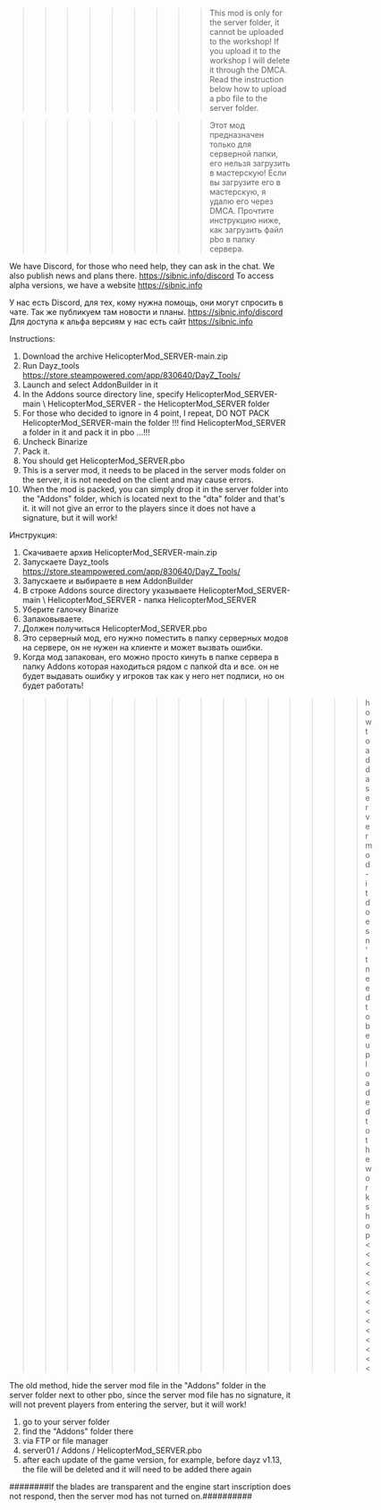 >>>>>>>>>This mod is only for the server folder, it cannot be uploaded to the workshop!
>>>>>>>>>If you upload it to the workshop I will delete it through the DMCA.
>>>>>>>>>Read the instruction below how to upload a pbo file to the server folder.

>>>>>>>>> Этот мод предназначен только для серверной папки, его нельзя загрузить в мастерскую! Если вы загрузите его в мастерскую, я удалю его через DMCA.
>>>>>>>>> Прочтите инструкцию ниже, как загрузить файл pbo в папку сервера.


We have Discord, for those who need help, they can ask in the chat. We also publish news and plans there.
https://sibnic.info/discord
To access alpha versions, we have a website https://sibnic.info

У нас есть Discord, для тех, кому нужна помощь, они могут спросить в чате. Так же публикуем там новости и планы.
https://sibnic.info/discord
Для доступа к альфа версиям у нас есть сайт https://sibnic.info



Instructions:
1. Download the archive HelicopterMod_SERVER-main.zip
2. Run Dayz_tools https://store.steampowered.com/app/830640/DayZ_Tools/
3. Launch and select AddonBuilder in it
4. In the Addons source directory line, specify  HelicopterMod_SERVER-main \ HelicopterMod_SERVER - the HelicopterMod_SERVER folder
5. For those who decided to ignore in 4 point, I repeat, DO NOT PACK HelicopterMod_SERVER-main the folder !!! find HelicopterMod_SERVER a folder in it and pack it in pbo ...!!!
6. Uncheck Binarize
7. Pack it.
8. You should get HelicopterMod_SERVER.pbo
9. This is a server mod, it needs to be placed in the server mods folder on the server, it is not needed on the client and may cause errors.
10. When the mod is packed, you can simply drop it in the server folder into the "Addons" folder, which is located next to the "dta" folder and that's it.
it will not give an error to the players since it does not have a signature, but it will work!


Инструкция:
1. Скачиваете архив HelicopterMod_SERVER-main.zip
2. Запускаете Dayz_tools https://store.steampowered.com/app/830640/DayZ_Tools/
3. Запускаете и выбираете в нем AddonBuilder
4. В строке Addons source directory указываете HelicopterMod_SERVER-main \ HelicopterMod_SERVER - папка HelicopterMod_SERVER
5. Уберите галочку Binarize
6. Запаковываете.
7. Должен получиться HelicopterMod_SERVER.pbo
8. Это серверный мод, его нужно поместить в папку серверных модов на сервере, он не нужен на клиенте и может вызвать ошибки.
9. Когда мод запакован, его можно просто кинуть в папке сервера в папку Addons которая находиться рядом с папкой dta и все.
он не будет выдавать ошибку у игроков так как у него нет подписи, но он будет работать!


>>>>>>>>>>>>>>>>how to add a server mod - it doesn't need to be uploaded to the workshop<<<<<<<<<<<<<<

The old method, hide the server mod file in the "Addons" folder in the server folder next to other pbo, since the  server mod file has no signature, it will not prevent players from entering the server, but it will work!

1. go to your server folder
2. find the "Addons" folder there
3. via FTP or file manager
4. server01 / Addons / HelicopterMod_SERVER.pbo
5. after each update of the game version, for example, before dayz v1.13, the file will be deleted and it will need to be added there again


########If the blades are transparent and the engine start inscription does not respond, then the server mod has not turned on.##########
